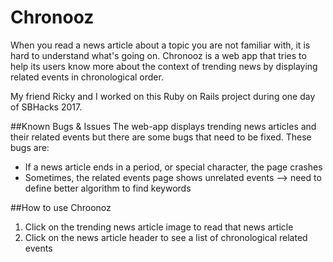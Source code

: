 # Chronooz
When you read a news article about a topic you are not familiar with, it is hard
to understand what's going on. Chronooz is a web app that tries to help its users know more
about the context of trending news by displaying related events in chronological order. 

My friend Ricky and I worked on this Ruby on Rails project during one day of SBHacks 2017. 

##Known Bugs & Issues
The web-app displays trending news articles and their related events but there are some bugs that need to be fixed. These bugs are:

* If a news article ends in a period, or special character, the page crashes
* Sometimes, the related events page shows unrelated events --> need to define better algorithm to find keywords

##How to use Chroonoz
1. Click on the trending news article image to read that news article
2. Click on the news article header to see a list of chronological related events
